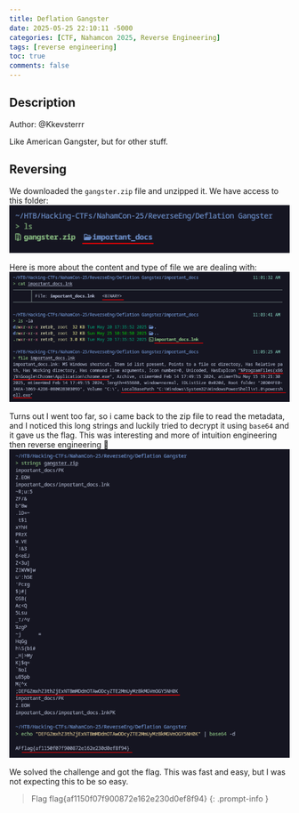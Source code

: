 ```yaml
---
title: Deflation Gangster
date: 2025-05-25 22:10:11 -5000
categories: [CTF, Nahamcon 2025, Reverse Engineering]
tags: [reverse engineering] 
toc: true
comments: false
---
```


## Description
Author: @Kkevsterrr  
  
Like American Gangster, but for other stuff.

## Reversing
We downloaded the `gangster.zip` file and unzipped it.
We have access to this folder:
![note](Assets/Pictures/CTF/Nahamcon-2025/Notes-1.png)

Here is more about the content and type of file we are dealing with:
![notes-2](Assets/Pictures/CTF/Nahamcon-2025/Notes-2.png)

Turns out I went too far, so i came back to the zip file to read the metadata, and I noticed this long strings and luckily tried to decrypt it using `base64` and it gave us the flag. This was interesting and more of intuition engineering then reverse engineering 🤣
![disclosed-flag](Assets/Pictures/CTF/Nahamcon-2025/flag-disclosed-2.png)

We solved the challenge and got the flag. This was fast and easy, but I was not expecting this to be so easy.

> Flag
> flag{af1150f07f900872e162e230d0ef8f94}
{: .prompt-info }
